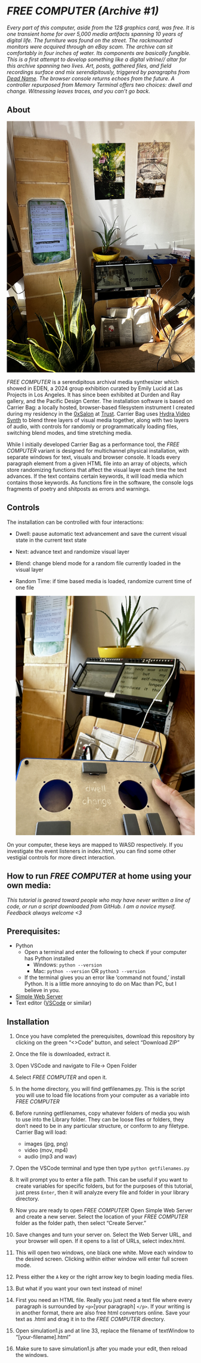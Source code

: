 # *FREE COMPUTER (Archive #1)*


*Every part of this computer, aside from the 12$ graphics card, was free. It is one transient home for over 5,000 media artifacts spanning 10 years of digital life. The furniture was found on the street. The rackmounted monitors were acquired through an eBay scam. The archive can sit comfortably in four inches of water. Its components are basically fungible. This is a first attempt to develop something like a digital vitrine// altar for this archive spanning two lives. Art, posts, gathered files, and field recordings surface and mix serendipitously, triggered by paragraphs from [Dead Name](https://deadname.online). The browser console returns echoes from the future. A controller repurposed from Memory Terminal offers two choices: dwell and change. Witnessing leaves traces, and you can’t go back.*

## About



![IMG_1502.JPG](library/IMG_1502.JPG)



*FREE COMPUTER*  is a serendipitous archival media synthesizer which showed in EDEN, a 2024 group exhibition curated by Emily Lucid at Las Projects in Los Angeles. It has since been exhibited at Durden and Ray gallery, and the Pacific Design Center. The installation software is based on Carrier Bag: a locally hosted, browser-based filesystem instrument I created during my residency in the [0xSalon](https://0xsalon.pubpub.org/) at [Trust](https://trust.support). Carrier Bag uses [Hydra Video Synth](https://github.com/hydra-synth/hydra) to blend three layers of visual media together, along with two layers of audio, with controls for randomly or programmatically loading files, switching blend modes, and time stretching media. 

While I initially developed Carrier Bag as a performance tool, the *FREE COMPUTER*  variant is designed for multichannel physical installation, with separate windows for text, visuals and browser console. It loads every paragraph element from a given HTML file into an array of objects, which store randomizing functions that affect the visual layer each time the text advances. If the text contains certain keywords, it will load media which contains those keywords. As functions fire in the software, the console logs fragments of poetry and shitposts as errors and warnings. 

## Controls

The installation can be controlled with four interactions:

- Dwell: pause automatic text advancement and save the current visual state in the current text state
- Next: advance text and randomize visual layer
- Blend: change blend mode for a random file currently loaded in the visual layer
- Random Time: if time based media is loaded, randomize current time of one file
    
    ![IMG_1469.JPEG](library/IMG_1469.JPEG)
    

On your computer, these keys are mapped to WASD respectively. If you investigate the event listeners in index.html, you can find some other vestigial controls for more direct interaction. 

## How to run *FREE COMPUTER* at home using your own media:

*This tutorial is geared toward people who may have never written a line of code, or run a script downloaded from GitHub. I am a novice myself. Feedback always welcome <3*

## Prerequisites:

- Python
    - Open a terminal and enter the following to check if your computer has Python installed
        - Windows: `python --version`
        - Mac: `python --version` OR `python3 --version`
    - If the terminal gives you an error like ‘command not found,’ install Python. It is a little more annoying to do on Mac than PC, but I believe in you.
- [Simple Web Server](https://simplewebserver.org/download.html)
- Text editor ([VSCode](https://code.visualstudio.com/) or similar)

## Installation
1. Once you have completed the prerequisites, download this repository by clicking on the green “<>Code” button, and select “Download ZIP”
2. Once the file is downloaded, extract it. 
3. Open VSCode and navigate to File→ Open Folder 
4. Select *FREE COMPUTER* and open it. 
5. In the home directory, you will find getfilenames.py. This is the script you will use to load file locations from your computer as a variable into *FREE COMPUTER*
6. Before running getfilenames, copy whatever folders of media you wish to use into the Library folder. They can be loose files or folders, they don’t need to be in any particular structure, or conform to any filetype. Carrier Bag will load:
    - images (jpg, png)
    - video (mov, mp4)
    - audio (mp3 and wav)
        
        
7. Open the VSCode terminal and type then type `python getfilenames.py`
8. It will prompt you to enter a file path. This can be useful if you want to create variables for specific folders, but for the purposes of this tutorial, just press `Enter`, then it will analyze every file and folder in your library directory. 
9. Now you are ready to open *FREE COMPUTER*! Open Simple Web Server and create a new server. Select the location of your *FREE COMPUTER* folder as the folder path, then select “Create Server.” 
10. Save changes and turn your server on. Select the Web Server URL, and your browser will open. If it opens to a list of URLs, select index.html.
11. This will open two windows, one black one white. Move each window to the desired screen. Clicking within either window will enter full screen mode. 
12. Press either the `A` key or the right arrow key to begin loading media files. 
13. But what if you want your own text instead of mine! 
14. First you need an HTML file. Really you just need a text file where every paragraph is surrounded by `<p>`[your paragraph] `</p>`. If your writing is in another format, there are also free html convertors online. Save your text as .html and drag it in to the *FREE COMPUTER* directory. 
15. Open simulation1.js and at line 33, replace the filename of textWindow to “[your-filename].html”
16. Make sure to save simulation1.js after you made your edit, then reload the windows.
